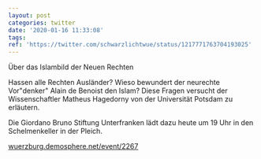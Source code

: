 ```yaml
---
layout: post
categories: twitter
date: '2020-01-16 11:33:08'
tags: 
ref: 'https://twitter.com/schwarzlichtwue/status/1217771763704193025'
---
```

Über das Islambild der Neuen Rechten



Hassen alle Rechten Ausländer? Wieso bewundert der neurechte Vor"denker" Alain de Benoist den Islam? Diese Fragen versucht der Wissenschaftler Matheus Hagedorny von der Universität Potsdam zu erläutern.



Die Giordano Bruno Stiftung Unterfranken lädt dazu heute um 19 Uhr in den Schelmenkeller in der Pleich.



[wuerzburg.demosphere.net/event/2267](https://wuerzburg.demosphere.net/event/2267)

